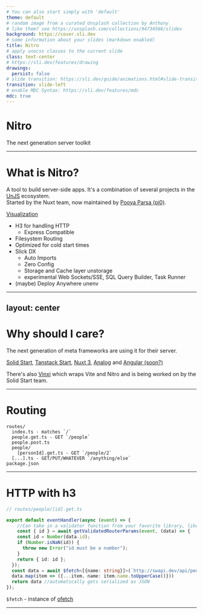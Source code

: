 ```yaml
---
# You can also start simply with 'default'
theme: default
# random image from a curated Unsplash collection by Anthony
# like them? see https://unsplash.com/collections/94734566/slidev
background: https://cover.sli.dev
# some information about your slides (markdown enabled)
title: Nitro
# apply unocss classes to the current slide
class: text-center
# https://sli.dev/features/drawing
drawings:
  persist: false
# slide transition: https://sli.dev/guide/animations.html#slide-transitions
transition: slide-left
# enable MDC Syntax: https://sli.dev/features/mdc
mdc: true
---
```


# Nitro

The next generation server toolkit

---

# What is Nitro?

A tool to build server-side apps. It's a combination of several projects in the
[UnJS](https://unjs.io) ecosystem. <br /> Started by the Nuxt team, now
maintained by [Pooya Parsa (pi0)](https://github.com/pi0).

[Visualization](https://unjs.io/relations?u[]=automd&u[]=bundle-runner&u[]=c12&u[]=changelogen&u[]=citty&u[]=confbox&u[]=consola&u[]=cookie-es&u[]=crossws&u[]=db0&u[]=defu&u[]=destr&u[]=fontaine&u[]=fs-memo&u[]=get-port-please&u[]=giget&u[]=h3&u[]=hookable&u[]=httpxy&u[]=image-meta&u[]=ipx&u[]=jimp-compact&u[]=jiti&u[]=knitwork&u[]=listhen&u[]=magic-regexp&u[]=magicast&u[]=mdbox&u[]=mkdist&u[]=mlly&u[]=mongoz&u[]=nanotar&u[]=nitropack&u[]=node-fetch-native&u[]=nypm&u[]=ofetch&u[]=ohash&u[]=pathe&u[]=perfect-debounce&u[]=pkg-types&u[]=radix3&u[]=rc9&u[]=scule&u[]=serve-placeholder&u[]=std-env&u[]=theme-colors&u[]=ufo&u[]=unbuild&u[]=uncrypto&u[]=unctx&u[]=undocs&u[]=unenv&u[]=unhead&u[]=unimport&u[]=unpdf&u[]=unplugin&u[]=unstorage&u[]=untun&u[]=untyped&u[]=unwasm&u[]=uqr&u[]=webpackbar&showDependencies=true&showDevDependencies=false&showChildren=false)

- H3 for handling HTTP
  - Express Compatible
- Filesystem Routing
- Optimized for cold start times
- Slick DX
  - Auto Imports
  - Zero Config
  - Storage and Cache layer <span class="opacity-50"> unstorage </span>
  - experimental Web Sockets/SSE, SQL Query Builder, Task Runner
- (maybe) Deploy Anywhere <span class="opacity-50"> unenv </span>

---
layout: center
---

# Why should I care?

<v-click>
The next generation of meta frameworks are using it for their server.

[Solid Start](https://start.solidjs.com/),
[Tanstack Start](https://tanstack.com/start), [Nuxt 3](https://nuxt.com),
[Analog](https://analogjs.org/) and
[Angular (soon?)](https://angular.dev/roadmap#future-work-explorations-and-prototyping)

There's also [Vinxi](https://vinxi.vercel.app/) which wraps Vite and Nitro and
is being worked on by the Solid Start team.
</v-click>

---

# Routing

```
routes/
  index.ts - matches `/`
  people.get.ts - GET `/people`
  people.post.ts
  people/
    [personId].get.ts - GET `/people/2`
  [...].ts - GET/PUT/WHATEVER `/anything/else`
package.json
```

---

# HTTP with h3

```ts {all|3}
// routes/people/[id].get.ts

export default eventHandler(async (event) => {
    //Can take in a validator function from your favorite library, like Zod or Valibot
    const { id } = await getValidatedRouterParams(event, (data) => {
    const id = Number(data.id);
    if (Number.isNaN(id)) {
      throw new Error("id must be a number");
    }
    return { id: id };
  });
  const data = await $fetch<[{name: string}]>(`http://swapi.dev/api/people/${id}`)
  data.map(item => ({...item, name: item.name.toUpperCase()}))
  return data //automatically gets serialized as JSON
});
```

`$fetch` - instance of [ofetch](https://unjs.io/packages/ofetch)

---

# 
